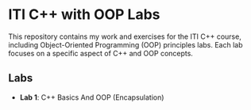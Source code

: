 # ITI C++ with OOP Labs

This repository contains my work and exercises for the ITI C++ course, including Object-Oriented Programming (OOP) principles labs. Each lab focuses on a specific aspect of C++ and OOP concepts.

## Labs

- **Lab 1**: C++ Basics And OOP (Encapsulation)
